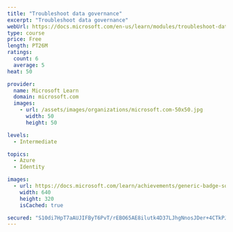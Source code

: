 ```yaml
---
title: "Troubleshoot data governance"
excerpt: "Troubleshoot data governance"
webUrl: https://docs.microsoft.com/en-us/learn/modules/troubleshoot-data-governance/
type: course
price: Free
length: PT26M
ratings:
  count: 6
  average: 5
heat: 50

provider:
  name: Microsoft Learn
  domain: microsoft.com
  images:
    - url: /assets/images/organizations/microsoft.com-50x50.jpg
      width: 50
      height: 50

levels:
  - Intermediate

topics:
  - Azure
  - Identity

images:
  - url: https://docs.microsoft.com/learn/achievements/generic-badge-social.png
    width: 640
    height: 320
    isCached: true

secured: "S10di7HpT7aAUJIFByT6PvT/rEBO65AE8ilutk4D37LJhgNnosJDer+4CTkPJPrPUmZgHNkkMGj64DOLT/fsdsQiRr6eyvfLGCATr/CFZtgrZVp8nqpa+eo5+HkARPgnDZ6UDqro5EsoVcJYqmMavLWqL/OGnCOv6CG0hq+tbAEL2320p91PXeWIlfzujMwiNPSs26O6suMq0ngMcldvREC6DUCoE9Y0qPkGMb+y6a2202ez9f8/6qVkrcuZSXD5RObRwrHF0IWazQGeJDQf54ZP99wKwfXIUhns5dTCH/mleiHslj/mtZXwR/viVNrwZnmS++sa9jJ+rXeglj9niqLN4i3Lj4jlreTbJBf8grZIGoy4FDBg4t0TNuG4WEgQj1ZUF6oF45rsznfTtfIGowqFjepDtvhUALjxy9+3OGQ=;5u5nIWr88UvHvBwDpLB5WQ=="
---
```


